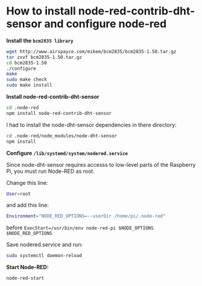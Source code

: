 # How to install node-red-contrib-dht-sensor and configure node-red

**Install the `bcm2835 library`**

```sh
wget http://www.airspayce.com/mikem/bcm2835/bcm2835-1.50.tar.gz
tar zxvf bcm2835-1.50.tar.gz
cd bcm2835-1.50
./configure
make
sudo make check
sudo make install
```

**Install node-red-contrib-dht-sensor**

```sh
cd .node-red
npm install node-red-contrib-dht-sensor
```

I had to install the node-dht-sensor dependencies in there directory:

```sh
cd .node-red/node_modules/node-dht-sensor
npm install
```

**Configure `/lib/systemd/system/nodered.service`**

Since node-dht-sensor requires accesss to low-level parts of the Raspberry Pi, you must run Node-RED as root.

Change this line:

```sh
User=root
```
and add this line:

```sh
Environment="NODE_RED_OPTIONS=--userDir /home/pi/.node-red"
```

before `ExecStart=/usr/bin/env node-red-pi $NODE_OPTIONS $NODE_RED_OPTIONS`

Save nodered.service and run:

```sh
sudo systemctl daemon-reload
```

**Start Node-RED:**

```sh
node-red-start
```
